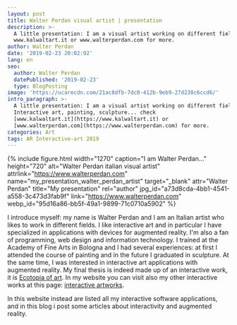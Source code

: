 ```yaml
---
layout: post
title: Walter Perdan visual artist | presentation
description: >-
  A little presentation: I am a visual artist working on different fields, check
  www.kalwaltart.it or www.walterperdan.com for more.
author: Walter Perdan
date: '2019-02-23 20:02:92'
lang: en
seo:
  author: Walter Perdan
  datePublished: '2019-02-23'
  type: BlogPosting
image: 'https://ucarecdn.com/21ac8dfb-7dc0-412b-9eb9-27d230c6ccd6/'
intro_paragraph: >-
  A little presentation: I am a visual artist working on different fields form
  Interactive art, painting, sculpture... check
  [www.kalwaltart.it](https://www.kalwaltart.it) or
  [www.walterperdan.com](https://www.walterperdan.com) for more.
categories: Art
tags: AR Interactive-art 2019
---
```

{% include figure.html width="1270" caption="I am Walter Perdan..." height="720" alt="Walter Perdan italian visual artist" attrlink="https://www.walterperdan.com" name="my_presentation_walter_perdan_artist" target="_blank" attr="Walter Perdan" title="My presentation" rel="author" jpg_id="a73d8cda-4bb1-4541-a558-3c473d3fab9f" link="https://www.walterperdan.com" webp_id="95d16a86-bb5f-49a1-9899-71c0710a5902" %}

I introduce myself: my name is Walter Perdan and I am an Italian artist who likes to work in different fields. I like interactive art and in particular I have specialized in applications with devices for augmented reality. I'm also a fan of programming, web design and information technology. I trained at the Academy of Fine Arts in Bologna and I had several experiences: at first I attended the course of painting and in the future I graduated in sculpture. At the same time, I was interested in interactive art applications with augmented reality. My final thesis is indeed made up of an interactive work, it is [Ecotopia of art](https://www.walterperdan.com/en/artworks/new-media/interactivity/ecotopia-art). In my website you can visit also my other interactive works at this page: [interactive artworks](https://www.walterperdan.com/en/artworks/new-media/augmented-reality). 

In this website instead are listed all my interactive software applications, and in this blog i post some articles about interactivity and augmented reality.
